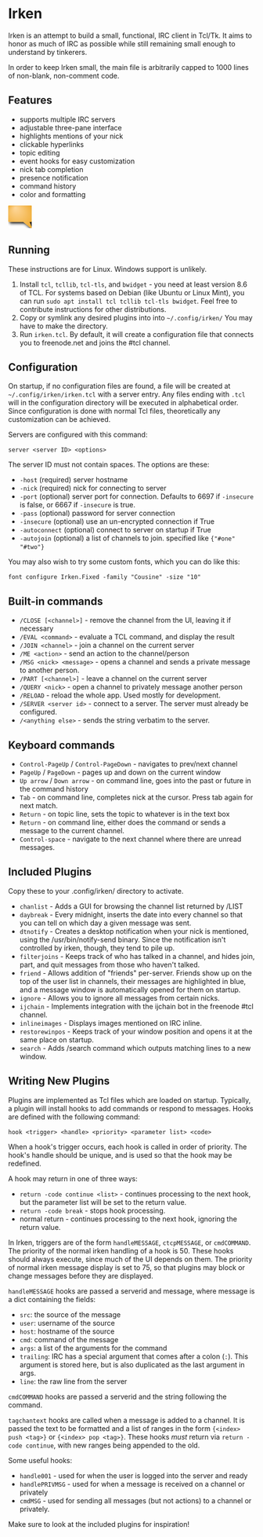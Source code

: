 Irken
=======

Irken is an attempt to build a small, functional, IRC client in Tcl/Tk.  It
aims to honor as much of IRC as possible while still remaining small enough to
understand by tinkerers.

In order to keep Irken small, the main file is arbitrarily capped to 1000
lines of non-blank, non-comment code.

Features
--------

- supports multiple IRC servers
- adjustable three-pane interface
- highlights mentions of your nick
- clickable hyperlinks
- topic editing
- event hooks for easy customization
- nick tab completion
- presence notification
- command history
- color and formatting

![Screenshot](https://raw.githubusercontent.com/dlowe-net/irken/master/irken.png)

Running
-------

These instructions are for Linux.  Windows support is unlikely.

1. Install `tcl`, `tcllib`, `tcl-tls`, and `bwidget` - you need at least version
   8.6 of TCL.  For systems based on Debian (like Ubuntu or Linux
   Mint), you can run `sudo apt install tcl tcllib tcl-tls bwidget`.  Feel
   free to contribute instructions for other distributions.
2. Copy or symlink any desired plugins into into `~/.config/irken/`  You may
   have to make the directory.
3. Run `irken.tcl`. By default, it will create a configuration file that
   connects you to freenode.net and joins the #tcl channel.

Configuration
-------------

On startup, if no configuration files are found, a file will be created at
`~/.config/irken/irken.tcl` with a server entry.  Any files ending with
`.tcl` will in the configuration directory will be executed in alphabetical
order.  Since configuration is done with normal Tcl files, theoretically any
customization can be achieved.

Servers are configured with this command:

    server <server ID> <options>

The server ID must not contain spaces.  The options are these:

* `-host` (required) server hostname
* `-nick` (required) nick for connecting to server
* `-port` (optional) server port for connection.  Defaults to 6697 if `-insecure` is
  false, or 6667 if `-insecure` is true.
* `-pass` (optional) password for server connection
* `-insecure` (optional) use an un-encrypted connection if True
* `-autoconnect` (optional) connect to server on startup if True
* `-autojoin` (optional) a list of channels to join.  specified like `{"#one" "#two"}`

You may also wish to try some custom fonts, which you can do like this:

    font configure Irken.Fixed -family "Cousine" -size "10"

Built-in commands
-----------------

* `/CLOSE [<channel>]` - remove the channel from the UI, leaving it if necessary
* `/EVAL <command>` - evaluate a TCL command, and display the result
* `/JOIN <channel>` - join a channel on the current server
* `/ME <action>` - send an action to the channel/person
* `/MSG <nick> <message>` - opens a channel and sends a private message to another person.
* `/PART [<channel>]` - leave a channel on the current server
* `/QUERY <nick>` - open a channel to privately message another person
* `/RELOAD` - reload the whole app.  Used mostly for development.
* `/SERVER <server id>` - connect to a server.  The server must already be configured.
* `/<anything else>` - sends the string verbatim to the server.

Keyboard commands
-----------------

* `Control-PageUp` / `Control-PageDown` - navigates to prev/next channel
* `PageUp` / `PageDown` - pages up and down on the current window
* `Up arrow` / `Down arrow` - on command line, goes into the past or future in the command history
* `Tab` - on command line, completes nick at the cursor.  Press tab again for
  next match.
* `Return` - on topic line, sets the topic to whatever is in the text box
* `Return` - on command line, either does the command or sends a message to the
  current channel.
* `Control-space` - navigate to the next channel where there are unread
  messages.

Included Plugins
----------------

Copy these to your .config/irken/ directory to activate.

* `chanlist` - Adds a GUI for browsing the channel list returned by /LIST
* `daybreak` - Every midnight, inserts the date into every channel so that you
  can tell on which day a given message was sent.
* `dtnotify` - Creates a desktop notification when your nick is mentioned, using
  the /usr/bin/notify-send binary.  Since the notification isn't controlled by
  irken, though, they tend to pile up.
* `filterjoins` - Keeps track of who has talked in a channel, and hides
  join, part, and quit messages from those who haven't talked.
* `friend` - Allows addition of "friends" per-server.  Friends show up on the
  top of the user list in channels, their messages are highlighted in blue, and
  a message window is automatically opened for them on startup.
* `ignore` - Allows you to ignore all messages from certain nicks.
* `ijchain` - Implements integration with the ijchain bot in the freenode #tcl
channel.
* `inlineimages` - Displays images mentioned on IRC inline.
* `restorewinpos` - Keeps track of your window position and opens it at the same
place on startup.
* `search` - Adds /search <pattern> command which outputs matching lines to
  a new window.

Writing New Plugins
-------------------

Plugins are implemented as Tcl files which are loaded on startup.  Typically, a
plugin will install hooks to add commands or respond to messages.  Hooks are
defined with the following command:

    hook <trigger> <handle> <priority> <parameter list> <code>

When a hook's trigger occurs, each hook is called in order of priority.  The
hook's handle should be unique, and is used so that the hook may be redefined.

A hook may return in one of three ways:

- `return -code continue <list>` - continues processing to the next hook, but
  the parameter list will be set to the return value.
- `return -code break` - stops hook processing.
- normal return - continues processing to the next hook, ignoring the return
  value.

In Irken, triggers are of the form `handleMESSAGE`, `ctcpMESSAGE`, or
`cmdCOMMAND`.  The priority of the normal irken handling of a hook is 50.
These hooks should always execute, since much of the UI depends on them.  The
priority of normal irken message display is set to 75, so that plugins may
block or change messages before they are displayed.

`handleMESSAGE` hooks are passed a serverid and message, where message is a
dict containing the fields:

- `src`: the source of the message
- `user`: username of the source
- `host`: hostname of the source
- `cmd`: command of the message
- `args`: a list of the arguments for the command
- `trailing`: IRC has a special argument that comes after a colon (`:`).  This
  argument is stored here, but is also duplicated as the last argument in args.
- `line`: the raw line from the server

`cmdCOMMAND` hooks are passed a serverid and the string following the command.

`tagchantext` hooks are called when a message is added to a channel.  It is
passed the text to be formatted and a list of ranges in the form `{<index> push
<tag>}` or `{<index> pop <tag>}`.  These hooks *must* return via `return -code
continue`, with new ranges being appended to the old.

Some useful hooks:

- `handle001` - used for when the user is logged into the server and ready
- `handlePRIVMSG` - used for when a message is received on a channel or privately
- `cmdMSG` - used for sending all messages (but not actions) to a channel or
  privately.

Make sure to look at the included plugins for inspiration!
